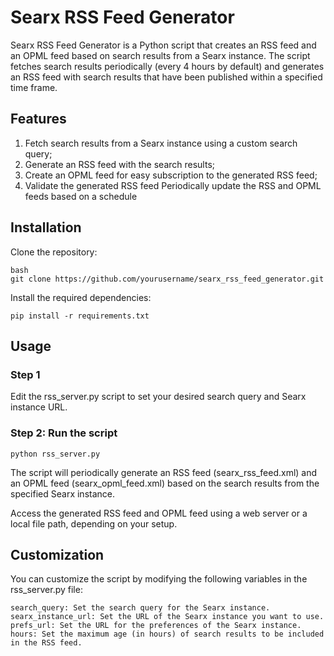 # Searx RSS Feed Generator

Searx RSS Feed Generator is a Python script that creates an RSS feed and an OPML feed based on search results from a Searx instance. The script fetches search results periodically (every 4 hours by default) and generates an RSS feed with search results that have been published within a specified time frame.

## Features

 1. Fetch search results from a Searx instance using a custom search
    query;
 2. Generate an RSS feed with the search results;
 3. Create an OPML feed for easy subscription to the generated RSS feed;
 4. Validate the generated RSS feed Periodically update the RSS and OPML feeds based
    on a schedule

## Installation

Clone the repository:

    bash
    git clone https://github.com/yourusername/searx_rss_feed_generator.git

Install the required dependencies:

    pip install -r requirements.txt

## Usage

### Step 1
Edit the rss_server.py script to set your desired search query and Searx instance URL.

### Step 2: Run the script

    python rss_server.py

The script will periodically generate an RSS feed (searx_rss_feed.xml) and an OPML feed (searx_opml_feed.xml) based on the search results from the specified Searx instance.

Access the generated RSS feed and OPML feed using a web server or a local file path, depending on your setup.

## Customization

You can customize the script by modifying the following variables in the rss_server.py file:

    search_query: Set the search query for the Searx instance.
    searx_instance_url: Set the URL of the Searx instance you want to use.
    prefs_url: Set the URL for the preferences of the Searx instance.
    hours: Set the maximum age (in hours) of search results to be included in the RSS feed.

